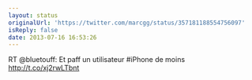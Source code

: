 ```yaml
---
layout: status
originalUrl: 'https://twitter.com/marcgg/status/357181188554756097'
isReply: false
date: 2013-07-16 16:53:26
---
```


RT @bluetouff: Et paff un utilisateur #iPhone de moins http://t.co/xj2rwLTbnt
